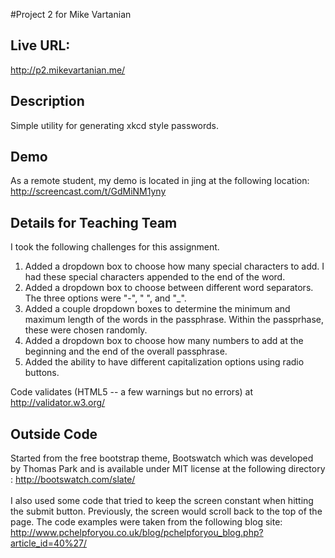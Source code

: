 #Project 2 for Mike Vartanian

## Live URL:
<http://p2.mikevartanian.me/>

## Description
Simple utility for generating xkcd style passwords.

## Demo
As a remote student, my demo is located in jing at the following location: http://screencast.com/t/GdMiNM1yny

## Details for Teaching Team

I took the following challenges for this assignment.
<ol>
	<li>Added a dropdown box to choose how many special characters to add. I had these special characters appended to the end of the word.</li>
	<li>Added a dropdown box to choose between different word separators. The three options were "-", "&nbsp;", and "_".</li>
	<li>Added a couple dropdown boxes to determine the minimum and maximum length of the words in the passphrase. Within the passprhase, these were chosen randomly.</li>
	<li>Added a dropdown box to choose how many numbers to add at the beginning and the end of the overall passphrase.</li>
	<li>Added the ability to have different capitalization options using radio buttons.</li>
</ol>

Code validates (HTML5 -- a few warnings but no errors) at http://validator.w3.org/

## Outside Code

Started from the free bootstrap theme, Bootswatch which was developed by Thomas Park and is available under MIT license at the following directory : http://bootswatch.com/slate/
<br><br>
I also used some code that tried to keep the screen constant when hitting the submit button. Previously, the screen would scroll back to the top of the page. The code examples were taken
from the following blog site: http://www.pchelpforyou.co.uk/blog/pchelpforyou_blog.php?article_id=40%27/